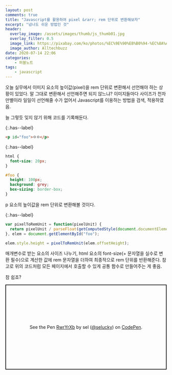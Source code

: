 ```yaml
---
layout: post
comments: true
title: "Javascript를 활용하여 pixel &rarr; rem 단위로 변환해보자"
excerpt: "넘나도 쉬운 방법인 것"
header:
  overlay_image: /assets/images/thumb/js_thumb01.jpg
  overlay_filter: 0.5
  image_link: https://pixabay.com/ko/photos/%EC%9E%90%EB%B0%94-%EC%8A%A4%ED%81%AC%EB%A6%BD%ED%8A%B8-%ED%94%84%EB%A1%9C%EA%B7%B8%EB%9E%98%EB%A8%B8-%EC%BD%94%EB%93%9C-4523100/
  image_author: Alltechbuzz
date: 2020-07-14 22:06
categories:
    - 퍼블노트
tags:
    - javascript
---
```


오늘 실무에서 이미지 요소의 높이값(pixel)을 rem 단위로 변환해서 선언해야 하는 상황이 있었다. 말 그대로 변환해서 선언해주면 되지 않느냐? 이미지들마다 사이즈가 천차만별이라 일일이 선언해줄 수가 없어서 Javascript를 이용하는 방법을 검색, 적용하였음.

늘 그렇듯 잊지 않기 위해 코드를 기록해둔다.

{:.has--label}
```html
<p id="foo">ㅇㅇ</p>
```

{:.has--label}
```css
html {
  font-size: 20px;
}

#foo {
  height: 100px;
  background: grey;
  box-sizing: border-box;
}
```

p 요소의 높이값을 rem 단위로 변환해볼 것이다.

{:.has--label}
```javascript
var pixelToRemUnit = function(pixelUnit) {
  return pixelUnit / parseFloat(getComputedStyle(document.documentElement).fontSize) + "rem";
}, elem = document.getElementById("foo");

elem.style.height = pixelToRemUnit(elem.offsetHeight);
```

매개변수로 받는 요소의 사이즈 나누기, html 요소의 font-size(+ 문자열을 실수로 변환 필수)으로 계산한 값에 rem 문자열을 더하여 최종적으로 rem 단위를 반환해준다. 참고로 위의 코드처럼 모든 페이지에서 호출할 수 있게 공통 함수로 만들어주는 게 좋음.

참 쉽죠?

<p class="codepen" data-height="265" data-theme-id="default" data-default-tab="js,result" data-user="selucky" data-slug-hash="RwrYrXb" style="height: 265px; box-sizing: border-box; display: flex; align-items: center; justify-content: center; border: 2px solid; margin: 1em 0; padding: 1em;" data-pen-title="RwrYrXb">
  <span>See the Pen <a href="https://codepen.io/selucky/pen/RwrYrXb">
  RwrYrXb</a> by sel (<a href="https://codepen.io/selucky">@selucky</a>)
  on <a href="https://codepen.io">CodePen</a>.</span>
</p>
<script async src="https://static.codepen.io/assets/embed/ei.js"></script>